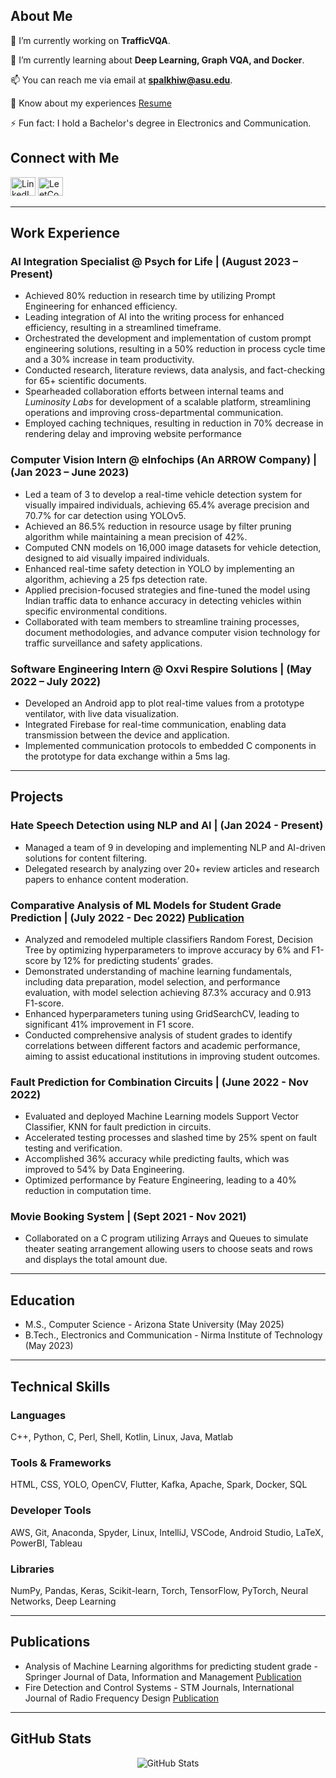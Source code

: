 ## About Me

🔭 I’m currently working on **TrafficVQA**.

🌱 I’m currently learning about **Deep Learning, Graph VQA, and Docker**.

📫 You can reach me via email at **spalkhiw@asu.edu**.

📄 Know about my experiences [Resume](https://drive.google.com/file/d/1yZKU9wfBxU7ulCkj_Pxsjsho9URGwl2-/view?usp=drive_link)

⚡ Fun fact: I hold a Bachelor's degree in Electronics and Communication.

## Connect with Me

<p align="left">
  <a href="https://linkedin.com/in/sparsh-palkhiwala" target="_blank"><img src="https://raw.githubusercontent.com/rahuldkjain/github-profile-readme-generator/master/src/images/icons/Social/linked-in-alt.svg" alt="LinkedIn" height="30" width="40" /></a>
  <a href="https://www.leetcode.com/palkhiwalasparsh2301" target="_blank"><img src="https://raw.githubusercontent.com/rahuldkjain/github-profile-readme-generator/master/src/images/icons/Social/leet-code.svg" alt="LeetCode" height="30" width="40" /></a>
</p>



---

## Work Experience

### AI Integration Specialist @ Psych for Life | (August 2023 – Present)

- Achieved 80% reduction in research time by utilizing Prompt Engineering for enhanced efficiency.
- Leading integration of AI into the writing process for enhanced efficiency, resulting in a streamlined timeframe.
- Orchestrated the development and implementation of custom prompt engineering solutions, resulting in a 50% reduction in process cycle time and a 30% increase in team productivity.
- Conducted research, literature reviews, data analysis, and fact-checking for 65+ scientific documents.
- Spearheaded collaboration efforts between internal teams and *Luminosity Labs* for development of a scalable platform, streamlining operations and improving cross-departmental communication.
- Employed caching techniques, resulting in reduction in 70% decrease in rendering delay and improving website performance

### Computer Vision Intern @ eInfochips (An ARROW Company) | (Jan 2023 – June 2023)

- Led a team of 3 to develop a real-time vehicle detection system for visually impaired individuals, achieving 65.4% average precision and 70.7% for car detection using YOLOv5.
- Achieved an 86.5% reduction in resource usage by filter pruning algorithm while maintaining a mean precision of 42%.
- Computed CNN models on 16,000 image datasets for vehicle detection, designed to aid visually impaired individuals.
- Enhanced real-time safety detection in YOLO by implementing an algorithm, achieving a 25 fps detection rate.
- Applied precision-focused strategies and fine-tuned the model using Indian traffic data to enhance accuracy in detecting vehicles within specific environmental conditions.
- Collaborated with team members to streamline training processes, document methodologies, and advance computer vision technology for traffic surveillance and safety applications.

### Software Engineering Intern @ Oxvi Respire Solutions | (May 2022 – July 2022)

- Developed an Android app to plot real-time values from a prototype ventilator, with live data visualization.
- Integrated Firebase for real-time communication, enabling data transmission between the device and application.
- Implemented communication protocols to embedded C components in the prototype for data exchange within a 5ms lag.

---

## Projects

### Hate Speech Detection using NLP and AI | (Jan 2024 - Present)

- Managed a team of 9 in developing and implementing NLP and AI-driven solutions for content filtering.
- Delegated research by analyzing over 20+ review articles and research papers to enhance content moderation.

### Comparative Analysis of ML Models for Student Grade Prediction | (July 2022 - Dec 2022) [Publication](https://link.springer.com/article/10.1007/s42488-022-00078-2)

- Analyzed and remodeled multiple classifiers Random Forest, Decision Tree by optimizing hyperparameters to improve accuracy by 6% and F1-score by 12% for predicting students’ grades.
- Demonstrated understanding of machine learning fundamentals, including data preparation, model selection, and performance evaluation, with model selection achieving 87.3% accuracy and 0.913 F1-score.
- Enhanced hyperparameters tuning using GridSearchCV, leading to significant 41% improvement in F1 score.
- Conducted comprehensive analysis of student grades to identify correlations between different factors and academic performance, aiming to assist educational institutions in improving student outcomes.

  

### Fault Prediction for Combination Circuits | (June 2022 - Nov 2022)

- Evaluated and deployed Machine Learning models Support Vector Classifier, KNN for fault prediction in circuits.
- Accelerated testing processes and slashed time by 25% spent on fault testing and verification.
- Accomplished 36% accuracy while predicting faults, which was improved to 54% by Data Engineering.
- Optimized performance by Feature Engineering, leading to a 40% reduction in computation time.

### Movie Booking System | (Sept 2021 - Nov 2021)

- Collaborated on a C program utilizing Arrays and Queues to simulate theater seating arrangement allowing users to choose seats and rows and displays the total amount due.

---

## Education

- M.S., Computer Science - Arizona State University (May 2025)
- B.Tech., Electronics and Communication - Nirma Institute of Technology (May 2023)

---

## Technical Skills

### Languages

C++, Python, C, Perl, Shell, Kotlin, Linux, Java, Matlab

### Tools & Frameworks

HTML, CSS, YOLO, OpenCV, Flutter, Kafka, Apache, Spark, Docker, SQL

### Developer Tools

AWS, Git, Anaconda, Spyder, Linux, IntelliJ, VSCode, Android Studio, LaTeX, PowerBI, Tableau

### Libraries

NumPy, Pandas, Keras, Scikit-learn, Torch, TensorFlow, PyTorch, Neural Networks, Deep Learning

---

## Publications

- Analysis of Machine Learning algorithms for predicting student grade - Springer Journal of Data, Information and Management [Publication](https://link.springer.com/article/10.1007/s42488-022-00078-2)
- Fire Detection and Control Systems - STM Journals, International Journal of Radio Frequency Design [Publication](https://ecc.journalspub.info/index.php?journal=JRFD&page=article&op=view&path%5B%5D=1678)


---


## GitHub Stats

<p align="center"><img src="https://github-readme-streak-stats.herokuapp.com/?user=sparsh-palkhiwala" alt="GitHub Stats" /></p>
